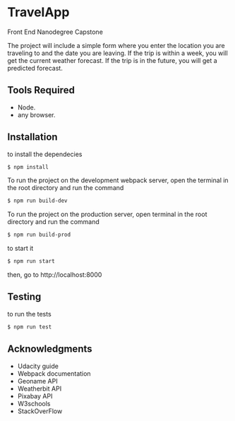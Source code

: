 # TravelApp
Front End Nanodegree Capstone

The project will include a simple form where you enter the location you are traveling to and the date you are leaving. If the trip is within a week, you will get the current weather forecast. If the trip is in the future, you will get a predicted forecast. 

## Tools Required
* Node.
* any browser.

## Installation

to install the dependecies 
```sh
$ npm install
```

To run the project on the development webpack server, open the terminal in the root directory and run the command
```sh
$ npm run build-dev
```

To run the project on the production server, open terminal in the root directory and run the command
```sh
$ npm run build-prod
```

to start it
```sh
$ npm run start
```
then, go to http://localhost:8000

## Testing
to run the tests
```sh
$ npm run test
```

## Acknowledgments

* Udacity guide
* Webpack documentation
* Geoname API
* Weatherbit API
* Pixabay API
* W3schools
* StackOverFlow